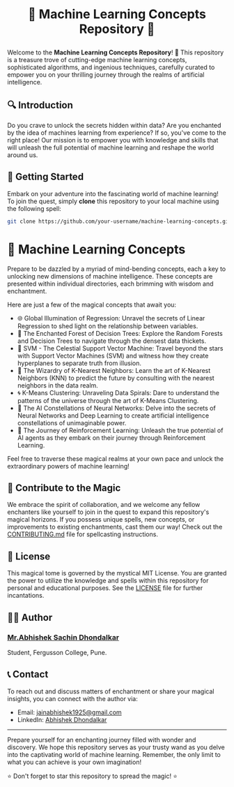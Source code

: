 # <p align="center">🤖 Machine Learning Concepts Repository 🧠</p>

Welcome to the **Machine Learning Concepts Repository**! 🚀 This repository is a treasure trove of cutting-edge machine learning concepts, sophisticated algorithms, and ingenious techniques, carefully curated to empower you on your thrilling journey through the realms of artificial intelligence.

## 🔍 Introduction

Do you crave to unlock the secrets hidden within data? Are you enchanted by the idea of machines learning from experience? If so, you've come to the right place! Our mission is to empower you with knowledge and skills that will unleash the full potential of machine learning and reshape the world around us.

## 🚀 Getting Started

Embark on your adventure into the fascinating world of machine learning! To join the quest, simply **clone** this repository to your local machine using the following spell:

```bash
git clone https://github.com/your-username/machine-learning-concepts.git
```


# 🧠 Machine Learning Concepts

Prepare to be dazzled by a myriad of mind-bending concepts, each a key to unlocking new dimensions of machine intelligence. These concepts are presented within individual directories, each brimming with wisdom and enchantment.

Here are just a few of the magical concepts that await you:

- 🌐 Global Illumination of Regression: Unravel the secrets of Linear Regression to shed light on the relationship between variables.
- 🌳 The Enchanted Forest of Decision Trees: Explore the Random Forests and Decision Trees to navigate through the densest data thickets.
- 🌌 SVM - The Celestial Support Vector Machine: Travel beyond the stars with Support Vector Machines (SVM) and witness how they create hyperplanes to separate truth from illusion.
- 🔮 The Wizardry of K-Nearest Neighbors: Learn the art of K-Nearest Neighbors (KNN) to predict the future by consulting with the nearest neighbors in the data realm.
- 🌀 K-Means Clustering: Unraveling Data Spirals: Dare to understand the patterns of the universe through the art of K-Means Clustering.
- 🌟 The AI Constellations of Neural Networks: Delve into the secrets of Neural Networks and Deep Learning to create artificial intelligence constellations of unimaginable power.
- 🎯 The Journey of Reinforcement Learning: Unleash the true potential of AI agents as they embark on their journey through Reinforcement Learning.

Feel free to traverse these magical realms at your own pace and unlock the extraordinary powers of machine learning!

## 🎊 Contribute to the Magic

We embrace the spirit of collaboration, and we welcome any fellow enchanters like yourself to join in the quest to expand this repository's magical horizons. If you possess unique spells, new concepts, or improvements to existing enchantments, cast them our way! Check out the [CONTRIBUTING.md](CONTRIBUTING.md) file for spellcasting instructions.

## 📜 License

This magical tome is governed by the mystical MIT License. You are granted the power to utilize the knowledge and spells within this repository for personal and educational purposes. See the [LICENSE](LICENSE) file for further incantations.

## 🧙‍♂️ Author

### [Mr.Abhishek Sachin Dhondalkar](https://Abhishek-Jain-1925.github.io)
Student, Fergusson College, Pune.

## 📞 Contact

To reach out and discuss matters of enchantment or share your magical insights, you can connect with the author via:

- Email: jainabhishek1925@gmail.com
- LinkedIn: [Abhishek Dhondalkar](https://www.linkedin.com/in/abhishek-dhondalkar-7ab14220b)

---

Prepare yourself for an enchanting journey filled with wonder and discovery. We hope this repository serves as your trusty wand as you delve into the captivating world of machine learning. Remember, the only limit to what you can achieve is your own imagination!

⭐️ Don't forget to star this repository to spread the magic! ⭐️



